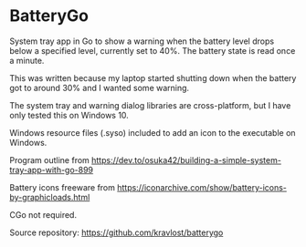 # BatteryGo

System tray app in Go to show a warning when the battery level drops below a specified level, currently set to 40%. The battery state is read once a minute.

This was written because my laptop started shutting down when the battery got to around 30% and I wanted some warning.

The system tray and warning dialog libraries are cross-platform, but I have only tested this on Windows 10.

Windows resource files (.syso) included to add an icon to the executable on Windows.

Program outline from https://dev.to/osuka42/building-a-simple-system-tray-app-with-go-899

Battery icons freeware from https://iconarchive.com/show/battery-icons-by-graphicloads.html

CGo not required.

Source repository: https://github.com/kravlost/batterygo